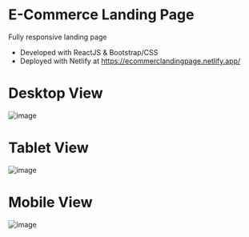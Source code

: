 # E-Commerce Landing Page

Fully responsive landing page

- Developed with ReactJS & Bootstrap/CSS
- Deployed with Netlify at https://ecommerclandingpage.netlify.app/

# Desktop View
![image](https://user-images.githubusercontent.com/91664359/161780541-e7ea160d-55bd-43d0-a621-c35e2ab4c9a0.png)

# Tablet View
![image](https://user-images.githubusercontent.com/91664359/161780867-9687d8b0-57d7-4ec4-bb94-b86ae16b22a5.png)

# Mobile View
![image](https://user-images.githubusercontent.com/91664359/161780628-75f6afbc-5442-4af8-908e-991732957594.png)



